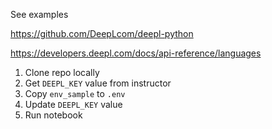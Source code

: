 See examples

https://github.com/DeepLcom/deepl-python

https://developers.deepl.com/docs/api-reference/languages

1. Clone repo locally
2. Get `DEEPL_KEY` value from instructor
3. Copy `env_sample` to `.env`
4. Update `DEEPL_KEY` value
5. Run notebook

